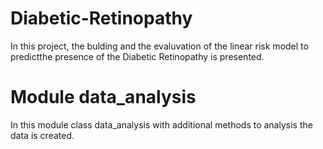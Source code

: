 # Diabetic-Retinopathy
 In this project, the bulding and the evaluvation of the linear risk model to predictthe presence of the Diabetic Retinopathy is presented.

# Module data_analysis
In this module class data_analysis with additional methods to analysis the data is created.


